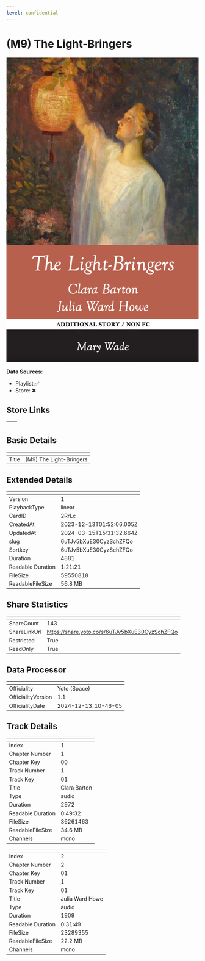 ```yaml
---
level: confidential
---
```

# (M9) The Light-Bringers

![card_[2RrLc].png](../../img/cards/card_[2RrLc].png)

**Data Sources**: 

- Playlist:✅
- Store: ❌


## Store Links

| <!-- --> | <!-- --> |
| - | - |


## Basic Details

| <!-- --> | <!-- --> |
| - | - |
| Title | (M9) The Light-Bringers |


## Extended Details

| <!-- --> | <!-- --> |
| - | - |
| Version | 1 |
| PlaybackType | linear |
| CardID | 2RrLc |
| CreatedAt | 2023-12-13T01:52:06.005Z |
| UpdatedAt | 2024-03-15T15:31:32.664Z |
| slug | 6uTJv5bXuE30CyzSchZFQo |
| Sortkey | 6uTJv5bXuE30CyzSchZFQo |
| Duration | 4881 |
| Readable Duration | 1:21:21 |
| FileSize | 59550818 |
| ReadableFileSize | 56.8 MB |


## Share Statistics

| <!-- --> | <!-- --> |
| - | - |
| ShareCount | 143 |
| ShareLinkUrl | https://share.yoto.co/s/6uTJv5bXuE30CyzSchZFQo |
| Restricted | True |
| ReadOnly | True |


## Data Processor

| <!-- --> | <!-- --> |
| - | - |
| Officiality | Yoto (Space)
| OfficialityVersion | 1.1
| OfficialityDate | 2024-12-13_10-46-05


## Track Details

| <!-- --> | <!-- --> |
| - | - |
| Index | 1 |
| Chapter Number | 1 |
| Chapter Key | 00 |
| Track Number | 1 |
| Track Key | 01 |
| Title | Clara Barton |
| Type | audio |
| Duration | 2972 |
| Readable Duration | 0:49:32 |
| FileSize | 36261463 |
| ReadableFileSize | 34.6 MB |
| Channels | mono |

| <!-- --> | <!-- --> |
| - | - |
| Index | 2 |
| Chapter Number | 2 |
| Chapter Key | 01 |
| Track Number | 1 |
| Track Key | 01 |
| Title | Julia Ward Howe |
| Type | audio |
| Duration | 1909 |
| Readable Duration | 0:31:49 |
| FileSize | 23289355 |
| ReadableFileSize | 22.2 MB |
| Channels | mono |

